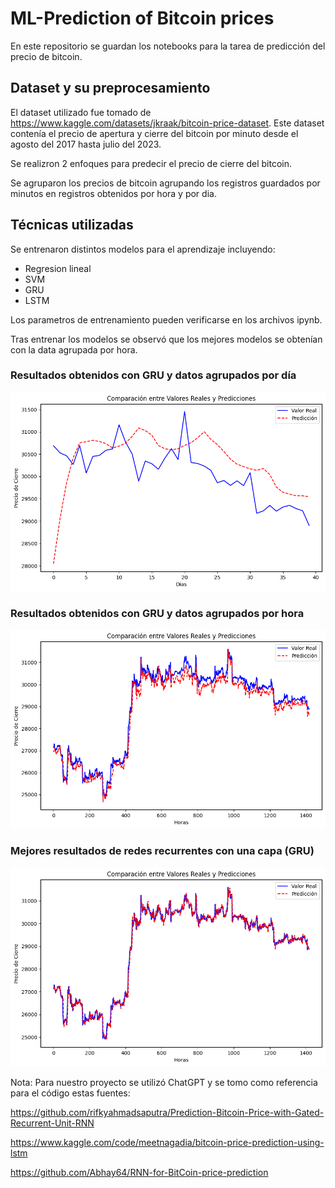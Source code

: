 # ML-Prediction of Bitcoin prices
 
En este repositorio se guardan los notebooks para la tarea de predicción del precio de bitcoin.

## Dataset y su preprocesamiento

El dataset utilizado fue tomado de https://www.kaggle.com/datasets/jkraak/bitcoin-price-dataset. Este dataset contenía el precio de apertura y cierre del bitcoin por minuto desde el agosto del 2017 hasta julio del 2023.

Se realizron 2 enfoques para predecir el precio de cierre del bitcoin. 

Se agruparon los precios de bitcoin agrupando los registros guardados por minutos en registros obtenidos por hora y por dia.

## Técnicas utilizadas


Se entrenaron distintos modelos para el aprendizaje incluyendo:

- Regresion lineal
- SVM
- GRU
- LSTM

Los parametros de entrenamiento pueden verificarse en los archivos ipynb.

Tras entrenar los modelos se observó que los mejores modelos se obtenían con la data agrupada por hora.

### Resultados obtenidos con GRU y datos agrupados por día
![GRU_per_day](./images/gru_prediction_per_day.png)

### Resultados obtenidos con GRU y datos agrupados por hora
![GRU_per_hour](./images/gru_prediction_per_hour.png)

### Mejores resultados de redes recurrentes con una capa (GRU) 
![GRU_per_hour](./images/best_results_gru_one_layer.png)


Nota:
Para nuestro proyecto se utilizó ChatGPT y se tomo como referencia para el código estas fuentes:

https://github.com/rifkyahmadsaputra/Prediction-Bitcoin-Price-with-Gated-Recurrent-Unit-RNN

https://www.kaggle.com/code/meetnagadia/bitcoin-price-prediction-using-lstm

https://github.com/Abhay64/RNN-for-BitCoin-price-prediction
